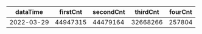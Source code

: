 |dataTime|firstCnt|secondCnt|thirdCnt|fourCnt|
|-|-|-|-|-|
|2022-03-29|44947315|44479164|32668266|257804|